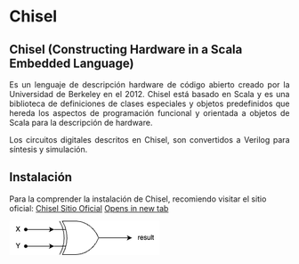 # Chisel

## Chisel (Constructing Hardware in a Scala Embedded Language)

<p align='justify'>Es un lenguaje de descripción hardware de código abierto creado por la Universidad de Berkeley en el 2012. Chisel está basado en Scala y es una biblioteca de definiciones de clases especiales y objetos predefinidos que hereda los aspectos de programación funcional y orientada a objetos de Scala para la descripción de hardware.</p>

<p align='justify'>Los circuitos digitales descritos en Chisel, son convertidos a Verilog para síntesis y simulación.</p>

## Instalación

Para la comprender la instalación de Chisel, recomiendo visitar el sitio oficial:  [Chisel Sitio Oficial](https://www.chisel-lang.org/ "Chisel Sitio Oficial") <a href="https://www.chisel-lang.org/" target="_blank">Opens in new tab</a>





![Compuerta XOR](https://github.com/faurbano/Chisel/blob/main/images/myXOR.png?raw=true)


